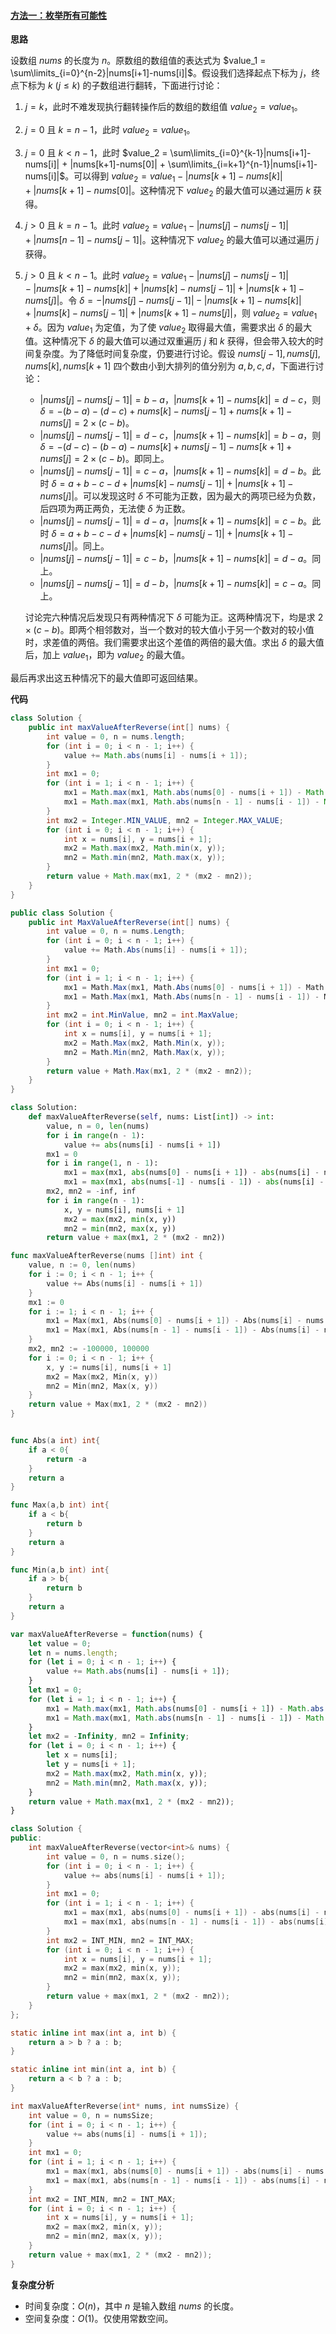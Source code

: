 #### [方法一：枚举所有可能性](https://leetcode.cn/problems/reverse-subarray-to-maximize-array-value/solutions/2265390/fan-zhuan-zi-shu-zu-de-dao-zui-da-de-shu-t9jv/)

**思路**

设数组 $nums$ 的长度为 $n$。原数组的数组值的表达式为 $value_1 = \sum\limits_{i=0}^{n-2}|nums[i+1]-nums[i]|$。假设我们选择起点下标为 $j$，终点下标为 $k~(j\leq k)$ 的子数组进行翻转，下面进行讨论：

1.  $j=k$，此时不难发现执行翻转操作后的数组的数组值 $value_2 = value_1$。
2.  $j=0$ 且 $k=n-1$，此时 $value_2 = value_1$。
3.  $j=0$ 且 $k \lt n-1$，此时 $value_2 = \sum\limits_{i=0}^{k-1}|nums[i+1]-nums[i]| + |nums[k+1]-nums[0]| + \sum\limits_{i=k+1}^{n-1}|nums[i+1]-nums[i]|$。可以得到 $value_2 = value_1 - |nums[k+1]-nums[k]|+ |nums[k+1]-nums[0]|$。这种情况下 $value_2$ 的最大值可以通过遍历 $k$ 获得。
4.  $j>0$ 且 $k = n-1$。此时 $value_2 = value_1 - |nums[j]-nums[j-1]| + |nums[n-1]-nums[j-1]|$。这种情况下 $value_2$ 的最大值可以通过遍历 $j$ 获得。
5.  $j>0$ 且 $k \lt n-1$。此时 $value_2 = value_1 - |nums[j]-nums[j-1]| - |nums[k+1]-nums[k]| + |nums[k]-nums[j-1]| + |nums[k+1]-nums[j]|$。令 $\delta = -|nums[j]-nums[j-1]| - |nums[k+1]-nums[k]| + |nums[k]-nums[j-1]| + |nums[k+1]-nums[j]|$，则 $value_2 = value_1 + \delta$。因为 $value_1$ 为定值，为了使 $value_2$ 取得最大值，需要求出 $\delta$ 的最大值。这种情况下 $\delta$ 的最大值可以通过双重遍历 $j$ 和 $k$ 获得，但会带入较大的时间复杂度。为了降低时间复杂度，仍要进行讨论。假设 $nums[j-1],nums[j],nums[k],nums[k+1]$ 四个数由小到大排列的值分别为 $a,b,c,d$，下面进行讨论：

    -   $|nums[j]-nums[j-1]| = b-a$，$|nums[k+1]-nums[k]| = d-c$，则 $\delta = -(b-a)-(d-c)+nums[k]-nums[j-1] + nums[k+1]-nums[j] = 2\times(c-b)$。
    -   $|nums[j]-nums[j-1]| = d-c$，$|nums[k+1]-nums[k]| = b-a$，则 $\delta = -(d-c)-(b-a)-nums[k]+nums[j-1] - nums[k+1]+nums[j] = 2\times(c-b)$。即同上。
    -   $|nums[j]-nums[j-1]| = c-a$，$|nums[k+1]-nums[k]| = d-b$。此时 $\delta = a+b-c-d +|nums[k]-nums[j-1]| + |nums[k+1]-nums[j]|$。可以发现这时 $\delta$ 不可能为正数，因为最大的两项已经为负数，后四项为两正两负，无法使 $\delta$ 为正数。
    -   $|nums[j]-nums[j-1]| = d-a$，$|nums[k+1]-nums[k]| = c-b$。此时 $\delta = a+b-c-d +|nums[k]-nums[j-1]| + |nums[k+1]-nums[j]|$。同上。
    -   $|nums[j]-nums[j-1]| = c-b$，$|nums[k+1]-nums[k]| = d-a$。同上。
    -   $|nums[j]-nums[j-1]| = d-b$，$|nums[k+1]-nums[k]| = c-a$。同上。
    
    讨论完六种情况后发现只有两种情况下 $\delta$ 可能为正。这两种情况下，均是求 $2\times(c-b)$。即两个相邻数对，当一个数对的较大值小于另一个数对的较小值时，求差值的两倍。我们需要求出这个差值的两倍的最大值。求出 $\delta$ 的最大值后，加上 $value_1$，即为 $value_2$ 的最大值。

最后再求出这五种情况下的最大值即可返回结果。

**代码**

```java
class Solution {
    public int maxValueAfterReverse(int[] nums) {
        int value = 0, n = nums.length;
        for (int i = 0; i < n - 1; i++) {
            value += Math.abs(nums[i] - nums[i + 1]);
        }
        int mx1 = 0;
        for (int i = 1; i < n - 1; i++) {
            mx1 = Math.max(mx1, Math.abs(nums[0] - nums[i + 1]) - Math.abs(nums[i] - nums[i + 1]));
            mx1 = Math.max(mx1, Math.abs(nums[n - 1] - nums[i - 1]) - Math.abs(nums[i] - nums[i - 1]));
        }
        int mx2 = Integer.MIN_VALUE, mn2 = Integer.MAX_VALUE;
        for (int i = 0; i < n - 1; i++) {
            int x = nums[i], y = nums[i + 1];
            mx2 = Math.max(mx2, Math.min(x, y));
            mn2 = Math.min(mn2, Math.max(x, y));
        }
        return value + Math.max(mx1, 2 * (mx2 - mn2));
    }
}
```

```csharp
public class Solution {
    public int MaxValueAfterReverse(int[] nums) {
        int value = 0, n = nums.Length;
        for (int i = 0; i < n - 1; i++) {
            value += Math.Abs(nums[i] - nums[i + 1]);
        }
        int mx1 = 0;
        for (int i = 1; i < n - 1; i++) {
            mx1 = Math.Max(mx1, Math.Abs(nums[0] - nums[i + 1]) - Math.Abs(nums[i] - nums[i + 1]));
            mx1 = Math.Max(mx1, Math.Abs(nums[n - 1] - nums[i - 1]) - Math.Abs(nums[i] - nums[i - 1]));
        }
        int mx2 = int.MinValue, mn2 = int.MaxValue;
        for (int i = 0; i < n - 1; i++) {
            int x = nums[i], y = nums[i + 1];
            mx2 = Math.Max(mx2, Math.Min(x, y));
            mn2 = Math.Min(mn2, Math.Max(x, y));
        }
        return value + Math.Max(mx1, 2 * (mx2 - mn2));
    }
}
```

```python
class Solution:
    def maxValueAfterReverse(self, nums: List[int]) -> int:
        value, n = 0, len(nums)
        for i in range(n - 1):
            value += abs(nums[i] - nums[i + 1])
        mx1 = 0
        for i in range(1, n - 1):
            mx1 = max(mx1, abs(nums[0] - nums[i + 1]) - abs(nums[i] - nums[i + 1]))
            mx1 = max(mx1, abs(nums[-1] - nums[i - 1]) - abs(nums[i] - nums[i - 1]))
        mx2, mn2 = -inf, inf
        for i in range(n - 1):
            x, y = nums[i], nums[i + 1]
            mx2 = max(mx2, min(x, y))
            mn2 = min(mn2, max(x, y))
        return value + max(mx1, 2 * (mx2 - mn2))
```

```go
func maxValueAfterReverse(nums []int) int {
    value, n := 0, len(nums)
    for i := 0; i < n - 1; i++ {
        value += Abs(nums[i] - nums[i + 1])
    }
    mx1 := 0
    for i := 1; i < n - 1; i++ {
        mx1 = Max(mx1, Abs(nums[0] - nums[i + 1]) - Abs(nums[i] - nums[i + 1]))
        mx1 = Max(mx1, Abs(nums[n - 1] - nums[i - 1]) - Abs(nums[i] - nums[i - 1]))
    }
    mx2, mn2 := -100000, 100000
    for i := 0; i < n - 1; i++ {
        x, y := nums[i], nums[i + 1]
        mx2 = Max(mx2, Min(x, y))
        mn2 = Min(mn2, Max(x, y))
    }
    return value + Max(mx1, 2 * (mx2 - mn2))
}


func Abs(a int) int{
    if a < 0{
        return -a
    }
    return a
}

func Max(a,b int) int{
    if a < b{
        return b
    }
    return a
}

func Min(a,b int) int{
    if a > b{
        return b
    }
    return a
}
```

```javascript
var maxValueAfterReverse = function(nums) {
    let value = 0;
    let n = nums.length;
    for (let i = 0; i < n - 1; i++) {
        value += Math.abs(nums[i] - nums[i + 1]);
    }
    let mx1 = 0;
    for (let i = 1; i < n - 1; i++) {
        mx1 = Math.max(mx1, Math.abs(nums[0] - nums[i + 1]) - Math.abs(nums[i] - nums[i + 1]));
        mx1 = Math.max(mx1, Math.abs(nums[n - 1] - nums[i - 1]) - Math.abs(nums[i] - nums[i - 1]));
    }
    let mx2 = -Infinity, mn2 = Infinity;
    for (let i = 0; i < n - 1; i++) {
        let x = nums[i];
        let y = nums[i + 1];
        mx2 = Math.max(mx2, Math.min(x, y));
        mn2 = Math.min(mn2, Math.max(x, y));
    }
    return value + Math.max(mx1, 2 * (mx2 - mn2));
}
```

```cpp
class Solution {
public:
    int maxValueAfterReverse(vector<int>& nums) {
        int value = 0, n = nums.size();
        for (int i = 0; i < n - 1; i++) {
            value += abs(nums[i] - nums[i + 1]);
        }
        int mx1 = 0;
        for (int i = 1; i < n - 1; i++) {
            mx1 = max(mx1, abs(nums[0] - nums[i + 1]) - abs(nums[i] - nums[i + 1]));
            mx1 = max(mx1, abs(nums[n - 1] - nums[i - 1]) - abs(nums[i] - nums[i - 1]));
        }
        int mx2 = INT_MIN, mn2 = INT_MAX;
        for (int i = 0; i < n - 1; i++) {
            int x = nums[i], y = nums[i + 1];
            mx2 = max(mx2, min(x, y));
            mn2 = min(mn2, max(x, y));
        }
        return value + max(mx1, 2 * (mx2 - mn2));
    }
};
```

```c
static inline int max(int a, int b) {
    return a > b ? a : b;
}

static inline int min(int a, int b) {
    return a < b ? a : b;
}

int maxValueAfterReverse(int* nums, int numsSize) {
    int value = 0, n = numsSize;
    for (int i = 0; i < n - 1; i++) {
        value += abs(nums[i] - nums[i + 1]);
    }
    int mx1 = 0;
    for (int i = 1; i < n - 1; i++) {
        mx1 = max(mx1, abs(nums[0] - nums[i + 1]) - abs(nums[i] - nums[i + 1]));
        mx1 = max(mx1, abs(nums[n - 1] - nums[i - 1]) - abs(nums[i] - nums[i - 1]));
    }
    int mx2 = INT_MIN, mn2 = INT_MAX;
    for (int i = 0; i < n - 1; i++) {
        int x = nums[i], y = nums[i + 1];
        mx2 = max(mx2, min(x, y));
        mn2 = min(mn2, max(x, y));
    }
    return value + max(mx1, 2 * (mx2 - mn2));
}
```

**复杂度分析**

-   时间复杂度：$O(n)$，其中 $n$ 是输入数组 $nums$ 的长度。
-   空间复杂度：$O(1)$。仅使用常数空间。
